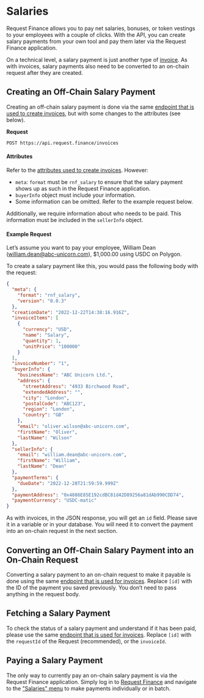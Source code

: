# Salaries

Request Finance allows you to pay net salaries, bonuses, or token vestings to your employees with a couple of clicks. With the API, you can create salary payments from your own tool and pay them later via the Request Finance application.

On a technical level, a salary payment is just another type of [invoice](invoices.md). As with invoices, salary payments also need to be converted to an on-chain request after they are created.

## Creating an Off-Chain Salary Payment

Creating an off-chain salary payment is done via the same [endpoint that is used to create invoices](invoices.md#creating-an-off-chain-invoice), but with some changes to the attributes (see below).&#x20;

**Request**

`POST https://api.request.finance/invoices`

#### **Attributes**

Refer to the [attributes used to create invoices](invoices.md#attributes). However:&#x20;

* `meta`: `format` must be `rnf_salary` to ensure that the salary payment shows up as such in the Request Finance application.
* `buyerInfo` object must include your information.
* Some information can be omitted. Refer to the example request below.&#x20;

Additionally, we require information about who needs to be paid. This information must be included in the `sellerInfo` object.&#x20;

#### **Example Request**

Let’s assume you want to pay your employee, William Dean (william.dean@abc-unicorn.com), $1,000.00 using USDC on Polygon.&#x20;

To create a salary payment like this, you would pass the following body with the request:

```json
{
  "meta": {
    "format": "rnf_salary",
    "version": "0.0.3"
  },
  "creationDate": "2022-12-22T14:38:16.916Z",
  "invoiceItems": [
    {
      "currency": "USD",
      "name": "Salary",
      "quantity": 1,
      "unitPrice": "100000"
    }
  ],
  "invoiceNumber": "1",
  "buyerInfo": {
    "businessName": "ABC Unicorn Ltd.",
    "address": {
      "streetAddress": "4933 Birchwood Road",
      "extendedAddress": "",
      "city": "London",
      "postalCode": "ABC123",
      "region": "London",
      "country": "GB"
    },
    "email": "oliver.wilson@abc-unicorn.com",
    "firstName": "Oliver",
    "lastName": "Wilson"
  },
  "sellerInfo": {
    "email": "william.dean@abc-unicorn.com",
    "firstName": "William",
    "lastName": "Dean"
  },
  "paymentTerms": {
    "dueDate": "2022-12-28T21:59:59.999Z"
  },
  "paymentAddress": "0x4886E85E192cdBC81d42D89256a81dAb990CDD74",
  "paymentCurrency": "USDC-matic"
}
```

As with invoices, in the JSON response, you will get an `id` field. Please save it in a variable or in your database. You will need it to convert the payment into an on-chain request in the next section.&#x20;

## Converting an Off-Chain Salary Payment into an On-Chain Request

Converting a salary payment to an on-chain request to make it payable is done using the same [endpoint that is used for invoices](invoices.md#converting-an-off-chain-invoice-into-an-on-chain-request). Replace `[id]` with the ID of the payment you saved previously. You don’t need to pass anything in the request body.&#x20;

## Fetching a Salary Payment

To check the status of a salary payment and understand if it has been paid, please use the same [endpoint that is used for invoices](invoices.md#fetching-an-invoice). Replace `[id]` with the `requestId` of the Request (recommended), or the `invoiceId`.

## Paying a Salary Payment

The only way to currently pay an on-chain salary payment is via the Request Finance application. Simply log in to [Request Finance](https://app.request.finance/) and navigate to the ["Salaries" menu](https://app.request.finance/salaries) to make payments individually or in batch.
